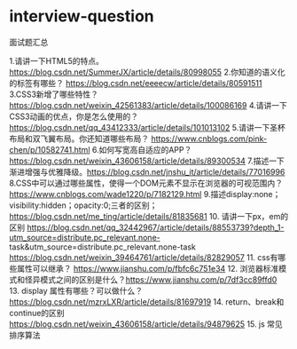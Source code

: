# interview-question
面试题汇总


1.请讲一下HTML5的特点。 https://blog.csdn.net/SummerJX/article/details/80998055
2.你知道的语义化的标签有哪些？  https://blog.csdn.net/eeeecw/article/details/80591511
3.CSS3新增了哪些特性？ https://blog.csdn.net/weixin_42561383/article/details/100086169
4.请讲一下CSS3动画的优点，你是怎么使用的？  https://blog.csdn.net/qq_43412333/article/details/101013102
5.请讲一下圣杯布局和双飞翼布局。你还知道哪些布局？  https://www.cnblogs.com/pink-chen/p/10582741.html
6.如何写宽高自适应的APP？   https://blog.csdn.net/weixin_43606158/article/details/89300534
7.描述一下渐进增强与优雅降级。https://blog.csdn.net/jnshu_it/article/details/77016996
8.CSS中可以通过哪些属性，使得一个DOM元素不显示在浏览器的可视范围内？ https://www.cnblogs.com/wade1220/p/7182129.html
9.描述display:none；visibility:hidden；opacity:0;三者的区别； https://blog.csdn.net/me_ting/article/details/81835681
10. 请讲一下px，em的区别
  https://blog.csdn.net/qq_32442967/article/details/88553739?depth_1-utm_source=distribute.pc_relevant.none-       task&utm_source=distribute.pc_relevant.none-task
  https://blog.csdn.net/weixin_39464761/article/details/82829057
11. css有哪些属性可以继承？ https://www.jianshu.com/p/fbfc6c751e34
12. 浏览器标准模式和怪异模式之间的区别是什么？https://www.jianshu.com/p/7df3cc89ffd0
13. display 属性有哪些？可以做什么？ https://blog.csdn.net/mzrxLXR/article/details/81697919
14. return、break和continue的区别   https://blog.csdn.net/weixin_43606158/article/details/94879625
15. js 常见排序算法
